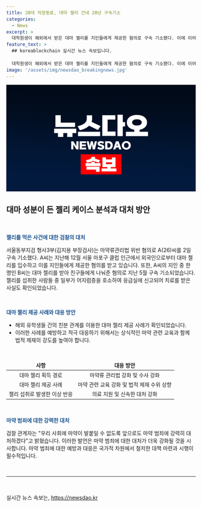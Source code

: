 ```yaml
---
title: 20대 직장동료, 대마 젤리 건네 20년 구속기소
categories:
  - News
excerpt: >
  대학원생이 해외에서 받은 대마 젤리를 지인들에게 제공한 혐의로 구속 기소됐다. 이에 이어 이전 직장동료들 중 한 명도 마약을 건네 받은 혐의로 구속 기소된 사실이 확인됐다. 이로써 사회적으로 문제가 된 마약 범죄에 대해 검찰은 강력히 대처할 것을 밝혔다.
feature_text: >
  ## koreablockchain 실시간 뉴스 속보입니다.

  대학원생이 해외에서 받은 대마 젤리를 지인들에게 제공한 혐의로 구속 기소됐다. 이에 이어 이전 직장동료들 중 한 명도 마약을 건네 받은 혐의로 구속 기소된 사실이 확인됐다. 이로써 사회적으로 문제가 된 마약 범죄에 대해 검찰은 강력히 대처할 것을 밝혔다.
image: '/assets/img/newsdao_breakingnews.jpg'
---
```


<p><img src="/assets/img/newsdao_breakingnews.jpg" alt="koreablockchain 속보" /></p>

<h2 data-ke-size="size26">대마 성분이 든 젤리 케이스 분석과 대처 방안</h2>

<p data-ke-size="size16">&nbsp;</p>

<p><b><span style="color: #1a5490;">젤리를 먹은 사건에 대한 검찰의 대처</span></b></p>

<p data-ke-size="size16">서울동부지검 형사3부(김지용 부장검사)는 마약류관리법 위반 혐의로 A(26)씨를 2일 구속 기소했다. A씨는 지난해 12월 서울 마포구 클럽 인근에서 외국인으로부터 대마 젤리를 입수하고 이를 지인들에게 제공한 혐의를 받고 있습니다. 또한, A씨의 지인 중 한 명인 B씨는 대마 젤리를 받아 친구들에게 나눠준 혐의로 지난 5월 구속 기소되었습니다. 젤리를 섭취한 사람들 중 일부가 어지럼증을 호소하여 응급실에 신고되어 치료를 받은 사실도 확인되었습니다.</p>

<p data-ke-size="size16">&nbsp;</p>

<p><b><span style="color: #1a5490;">대마 젤리 제공 사례와 대응 방안</span></b></p>

<ul>
<li>해외 유학생들 간의 친분 관계를 이용한 대마 젤리 제공 사례가 확인되었습니다.</li>
<li>이러한 사례를 예방하고 적극 대응하기 위해서는 상식적인 마약 관련 교육과 함께 법적 제재의 강도를 높여야 합니다.</li>
</ul>

<p data-ke-size="size16">&nbsp;</p>

<table>
<thead>
<tr>
<td style="text-align: center; height: 17px;"><b>사항</b></td>
<td style="text-align: center; height: 17px;"><b>대응 방안</b></td>
</tr>
</thead>
<tbody>
<tr>
<td style="text-align: center; height: 17px;">대마 젤리 획득 경로</td>
<td style="text-align: center; height: 17px;">마약류 관리법 강화 및 수사 강화</td>
</tr>
<tr>
<td style="text-align: center; height: 17px;">대마 젤리 제공 사례</td>
<td style="text-align: center; height: 17px;">마약 관련 교육 강화 및 법적 제재 수위 상향</td>
</tr>
<tr>
<td style="text-align: center; height: 17px;">젤리 섭취로 발생한 이상 반응</td>
<td style="text-align: center; height: 17px;">의료 지원 및 신속한 대처 강화</td>
</tr>
</tbody>
</table>

<p data-ke-size="size16">&nbsp;</p>

<p><b><span style="color: #1a5490;">마약 범죄에 대한 강력한 대처</span></b></p>

<p data-ke-size="size16">검찰 관계자는 "우리 사회에 마약이 발붙일 수 없도록 앞으로도 마약 범죄에 강력히 대처하겠다"고 밝혔습니다. 이러한 발언은 마약 범죄에 대한 대처가 더욱 강화될 것을 시사합니다. 마약 범죄에 대한 예방과 대응은 국가적 차원에서 철저한 대책 마련과 시행이 필수적입니다.</p>

<p data-ke-size="size16">&nbsp;</p>

<hr>

<p data-ke-size="size16">&nbsp;</p>
실시간 뉴스 속보는, <a href="https://newsdao.kr" rel="dofollow">https://newsdao.kr</a>


